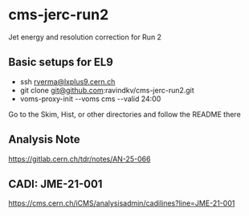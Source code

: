 # cms-jerc-run2
Jet energy and resolution correction for Run 2

## Basic setups for EL9
* ssh rverma@lxplus9.cern.ch
* git clone git@github.com:ravindkv/cms-jerc-run2.git
* voms-proxy-init --voms cms --valid 24:00

Go to the Skim, Hist, or other directories and follow the README there


## Analysis Note
https://gitlab.cern.ch/tdr/notes/AN-25-066


## CADI: JME-21-001
https://cms.cern.ch/iCMS/analysisadmin/cadilines?line=JME-21-001 
